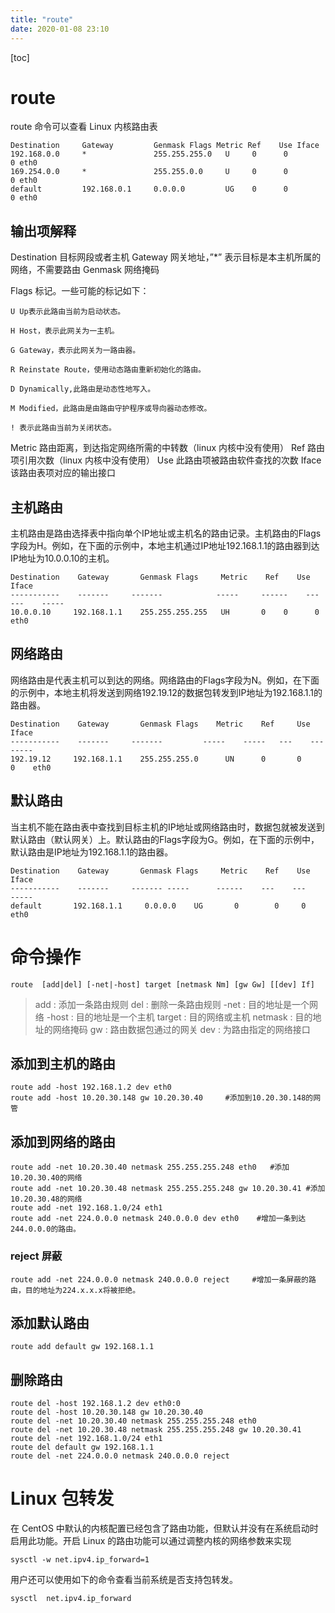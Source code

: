 ```yaml
---
title: "route"
date: 2020-01-08 23:10
---
```

[toc]



# route 

 route 命令可以查看 Linux 内核路由表

```
Destination     Gateway         Genmask Flags Metric Ref    Use Iface
192.168.0.0     *               255.255.255.0   U     0      0        0 eth0
169.254.0.0     *               255.255.0.0     U     0      0        0 eth0
default         192.168.0.1     0.0.0.0         UG    0      0        0 eth0
```



## 输出项解释

Destination	目标网段或者主机
Gateway	网关地址，”*” 表示目标是本主机所属的网络，不需要路由
Genmask	网络掩码

Flags	标记。一些可能的标记如下：

```
U Up表示此路由当前为启动状态。

H Host，表示此网关为一主机。

G Gateway，表示此网关为一路由器。

R Reinstate Route，使用动态路由重新初始化的路由。

D Dynamically,此路由是动态性地写入。

M Modified，此路由是由路由守护程序或导向器动态修改。

! 表示此路由当前为关闭状态。
```

Metric	路由距离，到达指定网络所需的中转数（linux 内核中没有使用）
Ref	路由项引用次数（linux 内核中没有使用）
Use	此路由项被路由软件查找的次数
Iface	该路由表项对应的输出接口



## 主机路由

主机路由是路由选择表中指向单个IP地址或主机名的路由记录。主机路由的Flags字段为H。例如，在下面的示例中，本地主机通过IP地址192.168.1.1的路由器到达IP地址为10.0.0.10的主机。

```
Destination    Gateway       Genmask Flags     Metric    Ref    Use    Iface
-----------    -------     -------            -----     ------    ---    ---    -----
10.0.0.10     192.168.1.1    255.255.255.255   UH       0    0      0    eth0
```



## 网络路由

网络路由是代表主机可以到达的网络。网络路由的Flags字段为N。例如，在下面的示例中，本地主机将发送到网络192.19.12的数据包转发到IP地址为192.168.1.1的路由器。

```
Destination    Gateway       Genmask Flags    Metric    Ref     Use    Iface
-----------    -------     -------         -----    -----   ---    ---    -----
192.19.12     192.168.1.1    255.255.255.0      UN      0       0     0    eth0

```



## 默认路由

当主机不能在路由表中查找到目标主机的IP地址或网络路由时，数据包就被发送到默认路由（默认网关）上。默认路由的Flags字段为G。例如，在下面的示例中，默认路由是IP地址为192.168.1.1的路由器。

```
Destination    Gateway       Genmask Flags     Metric    Ref    Use    Iface
-----------    -------     ------- -----      ------    ---    ---    -----
default       192.168.1.1     0.0.0.0    UG       0        0     0    eth0
```





# 命令操作

```
route  [add|del] [-net|-host] target [netmask Nm] [gw Gw] [[dev] If]
```

> add : 添加一条路由规则
> del : 删除一条路由规则
> -net : 目的地址是一个网络
> -host : 目的地址是一个主机
> target : 目的网络或主机
> netmask : 目的地址的网络掩码
> gw : 路由数据包通过的网关
> dev : 为路由指定的网络接口



## 添加到主机的路由

```
route add -host 192.168.1.2 dev eth0 
route add -host 10.20.30.148 gw 10.20.30.40     #添加到10.20.30.148的网管
```



## 添加到网络的路由

```
route add -net 10.20.30.40 netmask 255.255.255.248 eth0   #添加10.20.30.40的网络
route add -net 10.20.30.48 netmask 255.255.255.248 gw 10.20.30.41 #添加10.20.30.48的网络
route add -net 192.168.1.0/24 eth1
route add -net 224.0.0.0 netmask 240.0.0.0 dev eth0    #增加一条到达244.0.0.0的路由。
```

### reject 屏蔽

```
route add -net 224.0.0.0 netmask 240.0.0.0 reject     #增加一条屏蔽的路由，目的地址为224.x.x.x将被拒绝。
```



## 添加默认路由


```
route add default gw 192.168.1.1
```



## 删除路由

```
route del -host 192.168.1.2 dev eth0:0
route del -host 10.20.30.148 gw 10.20.30.40
route del -net 10.20.30.40 netmask 255.255.255.248 eth0
route del -net 10.20.30.48 netmask 255.255.255.248 gw 10.20.30.41
route del -net 192.168.1.0/24 eth1
route del default gw 192.168.1.1
route del -net 224.0.0.0 netmask 240.0.0.0 reject
```



# Linux 包转发

在 CentOS 中默认的内核配置已经包含了路由功能，但默认并没有在系统启动时启用此功能。开启 Linux 的路由功能可以通过调整内核的网络参数来实现

```
sysctl -w net.ipv4.ip_forward=1
```



用户还可以使用如下的命令查看当前系统是否支持包转发。

```
sysctl  net.ipv4.ip_forward
```